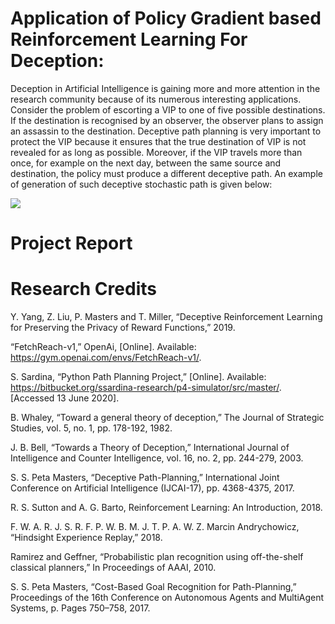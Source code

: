 # Application of Policy Gradient based Reinforcement Learning For Deception:

Deception in Artificial Intelligence is gaining more and more attention in the research community because of its numerous interesting applications. Consider the problem of escorting a VIP to one of five possible destinations. If the destination is recognised by an observer, the observer plans to assign an assassin to the destination. Deceptive path planning is very important to protect the VIP because it ensures that the true destination of VIP is not revealed for as long as possible. Moreover, if the VIP travels more than once, for example on the next day, between the same source and destination, the policy must produce a different deceptive path. An example of generation of such deceptive stochastic path is given below:

![](https://github.com/waneya/DRL-Policy-Gradient/blob/master/drl/PP/gif/Older/Stochastic%20Path%20Generation.gif)

# Project Report

# Research Credits

​Y. Yang, Z. Liu, P. Masters and T. Miller, “Deceptive Reinforcement Learning for Preserving the Privacy of Reward Functions,” 2019.

​“FetchReach-v1,” OpenAi, [Online]. Available: https://gym.openai.com/envs/FetchReach-v1/. 

​S. Sardina, “Python Path Planning Project,” [Online]. Available: https://bitbucket.org/ssardina-research/p4-simulator/src/master/. [Accessed 13 June 2020]. 

​B. Whaley, “Toward a general theory of deception,” The Journal of Strategic Studies, vol. 5, no. 1, pp. 178-192, 1982.  

​J. B. Bell, “Towards a Theory of Deception,” International Journal of Intelligence and Counter Intelligence, vol. 16, no. 2, pp. 244-279, 2003.  

​S. S. Peta Masters, “Deceptive Path-Planning,” International Joint Conference on Artificial Intelligence (IJCAI-17), pp. 4368-4375, 2017.  

​R. S. Sutton and A. G. Barto, Reinforcement Learning: An Introduction, 2018.  

​F. W. A. R. J. S. R. F. P. W. B. M. J. T. P. A. W. Z. Marcin Andrychowicz, “Hindsight Experience Replay,” 2018. 

​Ramirez and Geffner, “Probabilistic plan recognition using off-the-shelf classical planners,” In Proceedings of AAAI, 2010.  

S. S. Peta Masters, “Cost-Based Goal Recognition for Path-Planning,” Proceedings of the 16th Conference on Autonomous Agents and MultiAgent Systems, p. Pages 750–758, 2017.  

